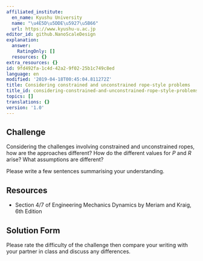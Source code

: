 ```yaml
---
affiliated_institute:
  en_name: Kyushu University
  name: "\u4E5D\u5DDE\u5927\u5B66"
  url: https://www.kyushu-u.ac.jp
editor_id: github.NanoScaleDesign
explanation:
  answer:
    RatingOnly: []
  resources: {}
extra_resources: {}
id: 9fd492fa-1c4d-42a2-9f02-25b1c749c8ed
language: en
modified: '2019-04-18T00:45:04.811272Z'
title: Considering constrained and unconstrained rope-style problems
title_id: considering-constrained-and-unconstrained-rope-style-problems
topics: []
translations: {}
version: '1.0'
---
```


## Challenge
Considering the challenges involving constrained and unconstrained ropes, how are the approaches different? How do the different values for *P* and *R* arise? What assumptions are different?

Please write a few sentences summarising your understanding.


## Resources
- Section 4/7 of Engineering Mechanics Dynamics by Meriam and Kraig, 6th Edition


## Solution Form
Please rate the difficulty of the challenge then compare your writing with your partner in class and discuss any differences.
